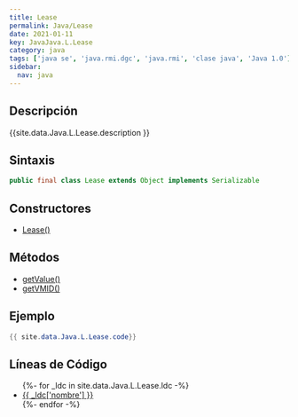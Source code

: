 ```yaml
---
title: Lease
permalink: Java/Lease
date: 2021-01-11
key: JavaJava.L.Lease
category: java
tags: ['java se', 'java.rmi.dgc', 'java.rmi', 'clase java', 'Java 1.0']
sidebar: 
  nav: java
---
```


## Descripción
{{site.data.Java.L.Lease.description }}

## Sintaxis
~~~java
public final class Lease extends Object implements Serializable
~~~

## Constructores
* [Lease()](/Java/Lease/Lease/)

## Métodos
* [getValue()](/Java/Lease/getValue)
* [getVMID()](/Java/Lease/getVMID)

## Ejemplo
~~~java
{{ site.data.Java.L.Lease.code}}
~~~

## Líneas de Código
<ul>
{%- for _ldc in site.data.Java.L.Lease.ldc -%}
   <li>
       <a href="{{_ldc['url'] }}">{{ _ldc['nombre'] }}</a>
   </li>
{%- endfor -%}
</ul>
